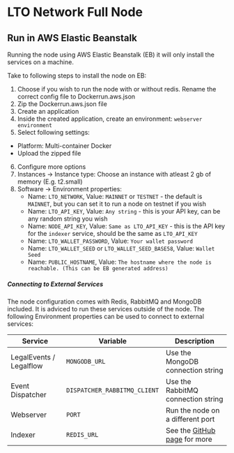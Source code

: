 # LTO Network Full Node

## Run in AWS Elastic Beanstalk

Running the node using AWS Elastic Beanstalk (EB) it will only install the services on a machine. 

Take to following steps to install the node on EB:

1. Choose if you wish to run the node with or without redis. Rename the correct config file to Dockerrun.aws.json
2. Zip the Dockerrun.aws.json file
3. Create an application
4. Inside the created application, create an environment: `webserver environment`
5. Select following settings:
  - Platform: Multi-container Docker
  - Upload the zipped file
6. Configure more options
7. Instances -> Instance type: Choose an instance with atleast 2 gb of memory (E.g. t2.small)
6. Software -> Environment properties:
    - Name: `LTO_NETWORK`, Value: `MAINNET` or `TESTNET` - the default is `MAINNET`, but you can set it to run a node on testnet if you wish
    - Name: `LTO_API_KEY`, Value: `Any string` - this is your API key, can be any random string you wish
    - Name: `NODE_API_KEY`, Value: `Same as LTO_API_KEY` - this is the API key for the `indexer` service, should be the same as `LTO_API_KEY`
    - Name: `LTO_WALLET_PASSWORD`, Value: `Your wallet password`
    - Name: `LTO_WALLET_SEED` or `LTO_WALLET_SEED_BASE58`, Value: `Wallet Seed`
    - Name: `PUBLIC_HOSTNAME`, Value: `The hostname where the node is reachable. (This can be EB generated address)`

##### Connecting to External Services

The node configuration comes with Redis, RabbitMQ and MongoDB included. It is adviced to run these services outside of 
the node. The following Environment properties can be used to connect to external services:

| Service                   | Variable                    | Description                                                                         |
| ------------------------- | ----------------------------| ----------------------------------------------------------------------------------- |
| LegalEvents / Legalflow   | `MONGODB_URL`                 | Use the MongoDB connection string                                                   |
| Event Dispatcher          | `DISPATCHER_RABBITMQ_CLIENT`  | Use the RabbitMQ connection string                                                  |
| Webserver                 | `PORT`                        | Run the node on a different port                                                    |
| Indexer                   | `REDIS_URL`                   | See the [GitHub page](https://github.com/ltonetwork/indexer#configuration) for more |
